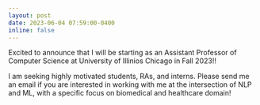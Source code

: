 ```yaml
---
layout: post
date: 2023-06-04 07:59:00-0400
inline: false
---
```


Excited to announce that I will be starting as an Assistant Professor of Computer Science at University of Illinios Chicago in Fall 2023!! 

I am seeking highly motivated students, RAs, and interns. Please send me an email if you are interested in working with me at the intersection of NLP and ML, with a specific focus on biomedical and healthcare domain!
